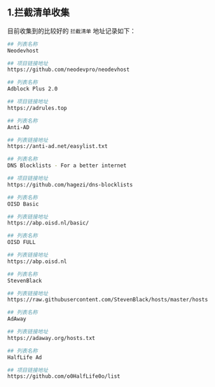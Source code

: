 ## 1.拦截清单收集

目前收集到的比较好的 `拦截清单` 地址记录如下：  

```bash
## 列表名称
Neodevhost

## 项目链接地址
https://github.com/neodevpro/neodevhost
```

```bash
## 列表名称
Adblock Plus 2.0

## 项目链接地址
https://adrules.top
```

```bash
## 列表名称
Anti-AD

## 列表链接地址
https://anti-ad.net/easylist.txt
```

```bash
## 列表名称
DNS Blocklists - For a better internet

## 项目链接地址
https://github.com/hagezi/dns-blocklists
```

```bash
## 列表名称
OISD Basic

## 列表链接地址
https://abp.oisd.nl/basic/
```

```bash
## 列表名称
OISD FULL

## 列表链接地址
https://abp.oisd.nl
```

```bash
## 列表名称
StevenBlack

## 列表链接地址
https://raw.githubusercontent.com/StevenBlack/hosts/master/hosts
```

```bash
## 列表名称
AdAway

## 列表链接地址
https://adaway.org/hosts.txt
```

```bash
## 列表名称
HalfLife Ad

## 项目链接地址
https://github.com/o0HalfLife0o/list
```